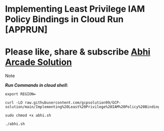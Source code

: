 # Implementing Least Privilege IAM Policy Bindings in Cloud Run [APPRUN]

# Please like, share & subscribe [Abhi Arcade Solution](https://www.youtube.com/channel/UCkk4rjC0a82NRW9nQMohjyQ)

> [!NOTE]
> ***Run Commands in cloud shell:***

```
export REGION=
```
```
curl -LO raw.githubusercontent.com/gcpsolution99/GCP-solution/main/Implementing%20Least%20Privilege%20IAM%20Policy%20Bindings%20in%20Cloud%20Run%20%5BAPPRUN%5D%20/abhi.sh

sudo chmod +x abhi.sh

./abhi.sh
```
